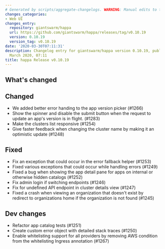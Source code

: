 ```yaml
---
# Generated by scripts/aggregate-changelogs. WARNING: Manual edits to this files will be overwritten.
changes_categories:
- Web UI
changes_entry:
  repository: giantswarm/happa
  url: https://github.com/giantswarm/happa/releases/tag/v0.10.19
  version: 0.10.19
  version_tag: v0.10.19
date: '2020-03-30T07:11:31'
description: Changelog entry for giantswarm/happa version 0.10.19, published on 30
  March 2020, 07:11
title: happa Release v0.10.19
---
```


## What's changed

## Changed
- We added better error handing to the app version picker (#1266)
- Show the spinner and disable the submit button when the request to update an app's version is in flight. (#1283)
- Make the clusters list responsive (#1254)
- Give faster feedback when changing the cluster name by making it an optimistic update (#1248)

## Fixed
- Fix an exception that could occur in the error fallback helper (#1253)
- Fixed various exceptions that could occur while handling errors (#1249)
- Fixed a bug when showing the app detail pane for apps on internal or otherwise hidden catalogs (#1252)
- Fix admin login if switching endpoints (#1246)
- Fix for undefined API endpoint in cluster details view (#1247)
- Fixed a crash when viewing an organization that doesn't exist by redirect to organizations home if the organization is not found (#1245)


## Dev changes
- Refactor app catalog tests (#1251)
- Create custom error object with detailed stack traces (#1250)
- Enable whitelisting support for all providers by removing AWS condition from the whitelisting Ingress annotation (#1267)
